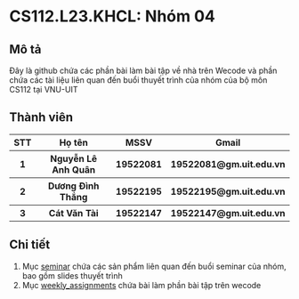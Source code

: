 <h1>CS112.L23.KHCL: Nhóm 04</h1>
<h2>Mô tả</h2>
<p>Đây là github chứa các phần bài làm bài tập về nhà trên Wecode và phần chứa các tài liệu liên quan đến buổi thuyết trình của nhóm của bộ môn CS112 tại VNU-UIT</p>
<h2>Thành viên</h2>
<table style="width:100%">
  <tr>
    <th>STT</th>
    <th>Họ tên</th>
    <th>MSSV</th>
    <th>Gmail</th>
  </tr>
  <tr>
    <th>1</th>
    <th>Nguyễn Lê Anh Quân</th>
    <th>19522081</th>
    <th>19522081@gm.uit.edu.vn</th>
  </tr>
  <tr>
    <th>2</th>
    <th>Dương Đình Thắng</th>
    <th>19522195</th>
    <th>19522195@gm.uit.edu.vn</th>
  </tr>
  <tr>
    <th>3</th>
    <th>Cát Văn Tài</th>
    <th>19522147</th>
    <th>19522147@gm.uit.edu.vn</th>
  </tr>
</table>
<h2>Chi tiết</h2>
<ol>
<li>Mục <a href="https://github.com/ThangDuong59/CS112.L23.KHCL/tree/main/seminar">seminar</a> chứa các sản phẩm liên quan đến buổi seminar của nhóm, bao gồm slides thuyết trình</li>
<li>Mục <a href="https://github.com/ThangDuong59/CS112.L23.KHCL/tree/main/weekly_assignments">weekly_assignments</a> chứa bài làm phần bài tập trên wecode</li>
</ol>
